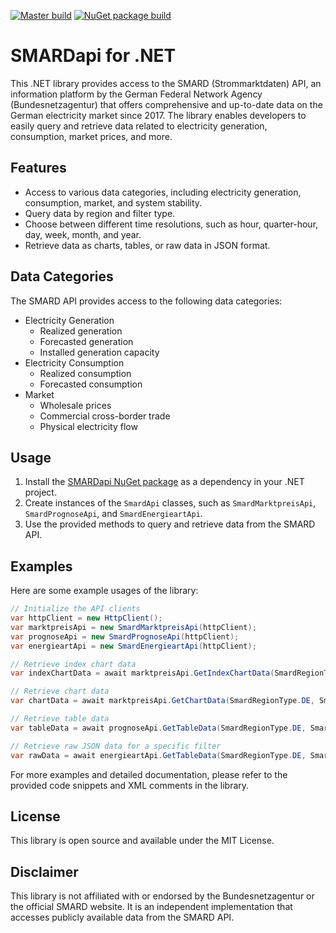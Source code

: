 [![Master build](https://github.com/Matt-17/SMARDapi/actions/workflows/master.yml/badge.svg)](https://github.com/Matt-17/SMARDapi/actions/workflows/master.yml)
[![NuGet package build](https://github.com/Matt-17/SMARDapi/actions/workflows/release.yml/badge.svg)](https://github.com/Matt-17/SMARDapi/actions/workflows/release.yml)

# SMARDapi for .NET

This .NET library provides access to the SMARD (Strommarktdaten) API, an information platform by the German 
Federal Network Agency (Bundesnetzagentur) that offers comprehensive and up-to-date data on the German electricity 
market since 2017. The library enables developers to easily query and retrieve data related to electricity generation, 
consumption, market prices, and more.

## Features

- Access to various data categories, including electricity generation, consumption, market, and system stability.
- Query data by region and filter type.
- Choose between different time resolutions, such as hour, quarter-hour, day, week, month, and year.
- Retrieve data as charts, tables, or raw data in JSON format.

## Data Categories

The SMARD API provides access to the following data categories:

- Electricity Generation
  - Realized generation
  - Forecasted generation
  - Installed generation capacity
- Electricity Consumption
  - Realized consumption
  - Forecasted consumption
- Market
  - Wholesale prices
  - Commercial cross-border trade
  - Physical electricity flow

## Usage

1. Install the [SMARDapi NuGet package](https://www.nuget.org/packages/SMARDapi/) as a dependency in your .NET project.
2. Create instances of the `SmardApi` classes, such as `SmardMarktpreisApi`, `SmardPrognoseApi`, and `SmardEnergieartApi`.
3. Use the provided methods to query and retrieve data from the SMARD API.

## Examples

Here are some example usages of the library:

```csharp
// Initialize the API clients
var httpClient = new HttpClient();
var marktpreisApi = new SmardMarktpreisApi(httpClient);
var prognoseApi = new SmardPrognoseApi(httpClient);
var energieartApi = new SmardEnergieartApi(httpClient);

// Retrieve index chart data
var indexChartData = await marktpreisApi.GetIndexChartData(SmardRegionType.DE, SmardResolutionType.Day, SmardMarktpreisFilterType.AveragePrice);

// Retrieve chart data
var chartData = await marktpreisApi.GetChartData(SmardRegionType.DE, SmardMarktpreisFilterType.AveragePrice, SmardResolutionType.Day, new SmardTimestamp(DateTime.Now));

// Retrieve table data
var tableData = await prognoseApi.GetTableData(SmardRegionType.DE, SmardPrognoseFilterType.GenerationForecast, new SmardTimestamp(DateTime.Now));

// Retrieve raw JSON data for a specific filter
var rawData = await energieartApi.GetTableData(SmardRegionType.DE, SmardEnergieartFilterType.Photovoltaics, new SmardTimestamp(DateTime.Now));
```

For more examples and detailed documentation, please refer to the provided code snippets and XML comments in the library.

## License

This library is open source and available under the MIT License.

## Disclaimer

This library is not affiliated with or endorsed by the Bundesnetzagentur or the official SMARD website. It is an independent
implementation that accesses publicly available data from the SMARD API.